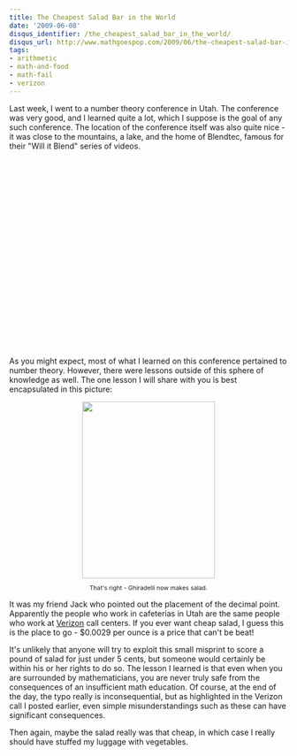 ```yaml
---
title: The Cheapest Salad Bar in the World
date: '2009-06-08'
disqus_identifier: /the_cheapest_salad_bar_in_the_world/
disqus_url: http://www.mathgoespop.com/2009/06/the-cheapest-salad-bar-in-the-world.html
tags:
- arithmetic
- math-and-food
- math-fail
- verizon
---
```

Last week, I went to a number theory conference in Utah.  The conference was very good, and I learned quite a lot, which I suppose is the goal of any such conference.  The location of the conference itself was also quite nice - it was close to the mountains, a lake, and the home of Blendtec, famous for their "Will it Blend" series of videos.

<center><object height="344" width="425"><param name="movie" value="http://www.youtube.com/v/yVAaz9vFdSo&amp;hl=en&amp;fs=1&amp;"><param name="allowFullScreen" value="true"><param name="allowscriptaccess" value="always"><embed src="http://www.youtube.com/v/yVAaz9vFdSo&amp;hl=en&amp;fs=1&amp;" type="application/x-shockwave-flash" allowscriptaccess="always" allowfullscreen="true" height="344" width="425"></embed></object></center>

As you might expect, most of what I learned on this conference pertained to number theory.  However, there were lessons outside of this sphere of knowledge as well.  The one lesson I will share with you is best encapsulated in this picture:

<div style="text-align: center;"><a href="http://1.bp.blogspot.com/_fM0L9abY3bo/Siya6kN4CYI/AAAAAAAAAO4/YxngjvQyGW4/s1600-h/bistroprice.JPG"><img style="margin: 0px auto 10px; display: block; text-align: center; cursor: pointer; width: 240px; height: 320px;" src="http://1.bp.blogspot.com/_fM0L9abY3bo/Siya6kN4CYI/AAAAAAAAAO4/YxngjvQyGW4/s320/bistroprice.JPG" border="0" /></a><span style="font-size:78%;">That's right - Ghiradelli now makes salad.</span></div>

It was my friend Jack who pointed out the placement of the decimal point.  Apparently the people who work in cafeterias in Utah are the same people who work at <a href="http://www.mathgoespop.com/2009/03/verizon-employees-suck-at-math.html">Verizon</a> call centers.  If you ever want cheap salad, I guess this is the place to go - $0.0029 per ounce is a price that can't be beat!

It's unlikely that anyone will try to exploit this small misprint to score a pound of salad for just under 5 cents, but someone would certainly be within his or her rights to do so.  The lesson I learned is that even when you are surrounded by mathematicians, you are never truly safe from the consequences of an insufficient math education.  Of course, at the end of the day, the typo really is inconsequential, but as highlighted in the Verizon call I posted earlier, even simple misunderstandings such as these can have significant consequences.

Then again, maybe the salad really was that cheap, in which case I really should have stuffed my luggage with vegetables.
